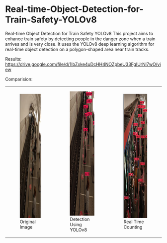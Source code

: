 # Real-time-Object-Detection-for-Train-Safety-YOLOv8
Real-time Object Detection for Train Safety YOLOv8
This project aims to enhance train safety by detecting people in the danger zone when a train arrives and is very close. It uses the YOLOv8 deep learning algorithm for real-time object detection on a polygon-shaped area near train tracks.

Results: https://drive.google.com/file/d/1IbZxke4uDcHH4NOZpbeU33FgIUrNl7wO/view


Comparision:

<table>
  <tr>
    <td>
      <figure>
        <img src="/images/Original.png" alt="Image 1" title="Original Image"  width="300" height="400">
        <figcaption>Original Image</figcaption>
      </figure>
    </td>
    <td>
      <figure>
        <img src="/images/YOLO_Detected.png" alt="Image 2" title="Detection Using YOLOv8"  width="300" height="400">
        <figcaption>Detection Using YOLOv8</figcaption>
      </figure>
    </td>
    <td>
      <figure>
        <img src="/images/Real_Time_Counting.png" alt="Image 3" title="Real Time Counting"  width="300" height="400">
        <figcaption>Real Time Counting</figcaption>
      </figure>
    </td>
  </tr>
</table>

